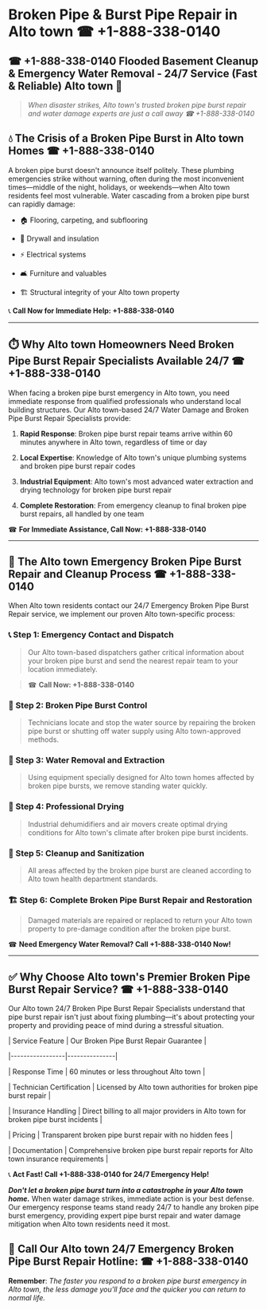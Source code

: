 # Broken Pipe & Burst Pipe Repair in Alto town ☎ +1-888-338-0140  
## ☎ +1-888-338-0140 Flooded Basement Cleanup & Emergency Water Removal - 24/7 Service (Fast & Reliable) Alto town 🚨  

> *When disaster strikes, Alto town's trusted broken pipe burst repair and water damage experts are just a call away ☎ +1-888-338-0140*  

## 💧 The Crisis of a Broken Pipe Burst in Alto town Homes ☎ +1-888-338-0140  

A broken pipe burst doesn't announce itself politely. These plumbing emergencies strike without warning, often during the most inconvenient times—middle of the night, holidays, or weekends—when Alto town residents feel most vulnerable. Water cascading from a broken pipe burst can rapidly damage:  

* 🏠 Flooring, carpeting, and subflooring  
* 🧱 Drywall and insulation  
* ⚡ Electrical systems  
* 🛋️ Furniture and valuables  
* 🏗️ Structural integrity of your Alto town property  

📞 **Call Now for Immediate Help: +1-888-338-0140**  

---  

## ⏱️ Why Alto town Homeowners Need Broken Pipe Burst Repair Specialists Available 24/7 ☎ +1-888-338-0140  

When facing a broken pipe burst emergency in Alto town, you need immediate response from qualified professionals who understand local building structures. Our Alto town-based 24/7 Water Damage and Broken Pipe Burst Repair Specialists provide:  

1. **Rapid Response**: Broken pipe burst repair teams arrive within 60 minutes anywhere in Alto town, regardless of time or day  
2. **Local Expertise**: Knowledge of Alto town's unique plumbing systems and broken pipe burst repair codes  
3. **Industrial Equipment**: Alto town's most advanced water extraction and drying technology for broken pipe burst repair  
4. **Complete Restoration**: From emergency cleanup to final broken pipe burst repairs, all handled by one team  

☎ **For Immediate Assistance, Call Now: +1-888-338-0140**  

---  

## 🔧 The Alto town Emergency Broken Pipe Burst Repair and Cleanup Process ☎ +1-888-338-0140  

When Alto town residents contact our 24/7 Emergency Broken Pipe Burst Repair service, we implement our proven Alto town-specific process:  

### 📞 Step 1: Emergency Contact and Dispatch  
> Our Alto town-based dispatchers gather critical information about your broken pipe burst and send the nearest repair team to your location immediately.  
> ☎ **Call Now: +1-888-338-0140**  

### 🚿 Step 2: Broken Pipe Burst Control  
> Technicians locate and stop the water source by repairing the broken pipe burst or shutting off water supply using Alto town-approved methods.  

### 🌊 Step 3: Water Removal and Extraction  
> Using equipment specially designed for Alto town homes affected by broken pipe bursts, we remove standing water quickly.  

### 💨 Step 4: Professional Drying  
> Industrial dehumidifiers and air movers create optimal drying conditions for Alto town's climate after broken pipe burst incidents.  

### 🧼 Step 5: Cleanup and Sanitization  
> All areas affected by the broken pipe burst are cleaned according to Alto town health department standards.  

### 🏗️ Step 6: Complete Broken Pipe Burst Repair and Restoration  
> Damaged materials are repaired or replaced to return your Alto town property to pre-damage condition after the broken pipe burst.  

☎ **Need Emergency Water Removal? Call +1-888-338-0140 Now!**  

---  

## ✅ Why Choose Alto town's Premier Broken Pipe Burst Repair Service? ☎ +1-888-338-0140  

Our Alto town 24/7 Broken Pipe Burst Repair Specialists understand that pipe burst repair isn't just about fixing plumbing—it's about protecting your property and providing peace of mind during a stressful situation.  

| Service Feature | Our Broken Pipe Burst Repair Guarantee |  
|-----------------|---------------|  
| Response Time | 60 minutes or less throughout Alto town |  
| Technician Certification | Licensed by Alto town authorities for broken pipe burst repair |  
| Insurance Handling | Direct billing to all major providers in Alto town for broken pipe burst incidents |  
| Pricing | Transparent broken pipe burst repair with no hidden fees |  
| Documentation | Comprehensive broken pipe burst repair reports for Alto town insurance requirements |  

📞 **Act Fast! Call +1-888-338-0140 for 24/7 Emergency Help!**  

***Don't let a broken pipe burst turn into a catastrophe in your Alto town home.*** When water damage strikes, immediate action is your best defense. Our emergency response teams stand ready 24/7 to handle any broken pipe burst emergency, providing expert pipe burst repair and water damage mitigation when Alto town residents need it most.  

## 📱 Call Our Alto town 24/7 Emergency Broken Pipe Burst Repair Hotline: ☎ +1-888-338-0140  

**Remember**: *The faster you respond to a broken pipe burst emergency in Alto town, the less damage you'll face and the quicker you can return to normal life.*